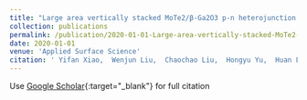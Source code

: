 ```yaml
---
title: "Large area vertically stacked MoTe2/β-Ga2O3 p-n heterojunction realized by PVP/PVA assisted transfer"
collection: publications
permalink: /publication/2020-01-01-Large-area-vertically-stacked-MoTe2-Ga2O3-p-n-heterojunction-realized-by-PVPPVA-assisted-transfer
date: 2020-01-01
venue: 'Applied Surface Science'
citation: ' Yifan Xiao,  Wenjun Liu,  Chaochao Liu,  Hongyu Yu,  Huan Liu,  Jun Han,  Weiguo Liu,  Wenfeng Zhang,  Xiaohan Wu,  Shijin Ding, &quot;Large area vertically stacked MoTe2/β-Ga2O3 p-n heterojunction realized by PVP/PVA assisted transfer.&quot; Applied Surface Science, 2020.'
---
```

Use [Google Scholar](https://scholar.google.com/scholar?q=Large+area+vertically+stacked+MoTe2/β+Ga2O3+p+n+heterojunction+realized+by+PVP/PVA+assisted+transfer){:target="_blank"} for full citation